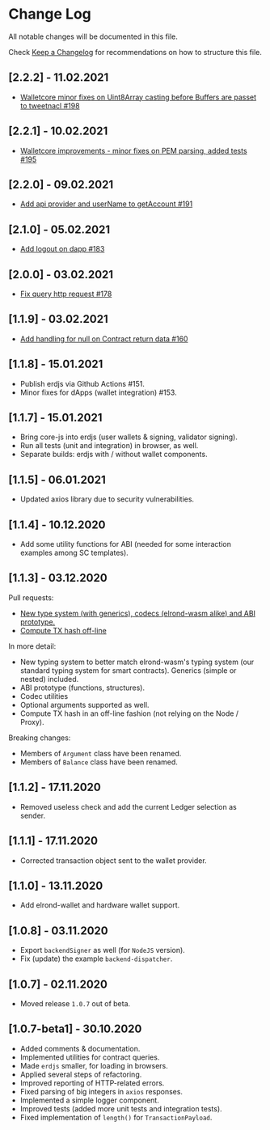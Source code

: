 # Change Log

All notable changes will be documented in this file.

Check [Keep a Changelog](http://keepachangelog.com/) for recommendations on how to structure this file.

## [2.2.2] - 11.02.2021
 - [Walletcore minor fixes on Uint8Array casting before Buffers are passet to tweetnacl #198](https://github.com/ElrondNetwork/elrond-sdk/pull/198)

## [2.2.1] - 10.02.2021
 - [Walletcore improvements - minor fixes on PEM parsing, added tests #195](https://github.com/ElrondNetwork/elrond-sdk/pull/195)

## [2.2.0] - 09.02.2021
 - [Add api provider and userName to getAccount #191](https://github.com/ElrondNetwork/elrond-sdk/pull/191)

## [2.1.0] - 05.02.2021
 - [Add logout on dapp #183](https://github.com/ElrondNetwork/elrond-sdk/pull/183)

## [2.0.0] - 03.02.2021
 - [Fix query http request #178](https://github.com/ElrondNetwork/elrond-sdk/pull/178)

## [1.1.9] - 03.02.2021
 - [Add handling for null on Contract return data #160](https://github.com/ElrondNetwork/elrond-sdk/pull/160)

## [1.1.8] - 15.01.2021

 - Publish erdjs via Github Actions #151.
 - Minor fixes for dApps (wallet integration) #153.

## [1.1.7] - 15.01.2021

- Bring core-js into erdjs (user wallets & signing, validator signing).
- Run all tests (unit and integration) in browser, as well.
- Separate builds: erdjs with / without wallet components.


## [1.1.5] - 06.01.2021
 - Updated axios library due to security vulnerabilities.

## [1.1.4] - 10.12.2020
 - Add some utility functions for ABI (needed for some interaction examples among SC templates).

## [1.1.3] - 03.12.2020

Pull requests:
 - [New type system (with generics), codecs (elrond-wasm alike) and ABI prototype.](https://github.com/ElrondNetwork/elrond-sdk/pull/87)
 - [Compute TX hash off-line](https://github.com/ElrondNetwork/elrond-sdk/pull/93)

In more detail:
 - New typing system to better match elrond-wasm's typing system (our standard typing system for smart contracts). Generics (simple or nested) included.
 - ABI prototype (functions, structures).
 - Codec utilities
 - Optional arguments supported as well.
 - Compute TX hash in an off-line fashion (not relying on the Node / Proxy).

Breaking changes:
 - Members of `Argument` class have been renamed.
 - Members of `Balance` class have been renamed.

## [1.1.2] - 17.11.2020
 - Removed useless check and add the current Ledger selection as sender.

## [1.1.1] - 17.11.2020
 - Corrected transaction object sent to the wallet provider.

## [1.1.0] - 13.11.2020
 - Add elrond-wallet and hardware wallet support.

## [1.0.8] - 03.11.2020
 - Export `backendSigner` as well (for `NodeJS` version).
 - Fix (update) the example `backend-dispatcher`.

## [1.0.7] - 02.11.2020
 - Moved release `1.0.7` out of beta.

## [1.0.7-beta1] - 30.10.2020

 - Added comments & documentation.
 - Implemented utilities for contract queries.
 - Made `erdjs` smaller, for loading in browsers.
 - Applied several steps of refactoring.
 - Improved reporting of HTTP-related errors.
 - Fixed parsing of big integers in `axios` responses.
 - Implemented a simple logger component.
 - Improved tests (added more unit tests and integration tests).
 - Fixed implementation of `length()` for `TransactionPayload`.
